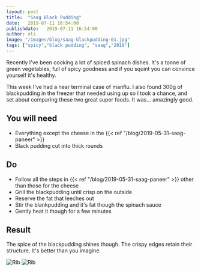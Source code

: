 ```yaml
---
layout: post
title:  "Saag Black Pudding"
date:   2019-07-11 16:54:00
publishdate:   2019-07-11 16:54:00
author: oli
image: "/images/blog/saag-blackpudding-01.jpg"
tags: ["spicy","black pudding", "saag","2019"]
---
```


Recently I've been cooking a lot of spiced spinach dishes.  It's a tonne of green vegetables, full of spicy goodness and if you squint you can convince yourself it's healthy.

This week I've had a near terminal case of manflu.  I also found 300g of blackpudding in the freezer that needed using up so I took a chance, and set about comparing these two great super foods.  It was... amazingly good.

## You will need

* Everything except the cheese in the {{< ref "/blog/2019-05-31-saag-paneer" >}}
* Black pudding cut into thick rounds


## Do

* Follow all the steps in {{< ref "/blog/2019-05-31-saag-paneer" >}} other than those for the cheese
* Grill the blackpudding until crisp on the outside
* Reserve the fat that leeches out
* Stir the blankpudding and it's fat though the spinach sauce
* Gently heat it though for a few minutes


## Result

The spice of the blackpudding shines though.  The crispy edges retain their structure.  It's better than you imagine.

![Rib](/images/blog/saag-blackpudding-01.jpg)
![Rib](/images/blog/saag-blackpudding-02.jpg)
